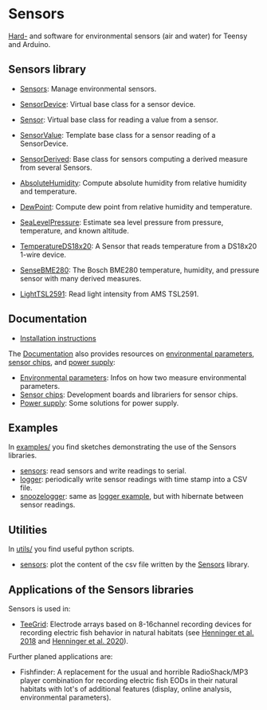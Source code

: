 # Sensors

[Hard-](docs/) and software for environmental sensors (air and water)
for Teensy and Arduino.


## Sensors library

- [Sensors](src/Sensors.h): Manage environmental sensors.
- [SensorDevice](src/SensorDevice.h): Virtual base class for a sensor device.
- [Sensor](src/Sensor.h): Virtual base class for reading a value from a sensor.
- [SensorValue](src/SensorValue.h): Template base class for a sensor reading of a SensorDevice.
- [SensorDerived](src/SensorDerived.h): Base class for sensors computing a derived measure from several Sensors.

- [AbsoluteHumidity](src/AbsoluteHumidity.h): Compute absolute humidity from relative humidity and temperature.
- [DewPoint](src/DewPoint.h): Compute dew point from relative humidity and temperature.
- [SeaLevelPressure](src/SeaLevelPressure.h): Estimate sea level pressure from pressure, temperature, and known altitude.

- [TemperatureDS18x20](src/TemperatureDS18x20.h): A Sensor that reads temperature from a DS18x20 1-wire device.
- [SenseBME280](src/SenseBME280.h): The Bosch BME280 temperature, humidity, and pressure sensor with many derived measures.
- [LightTSL2591](src/LightTSL2591.h): Read light intensity from AMS TSL2591.


## Documentation

- [Installation instructions](docs/installation.md)

The [Documentation](docs/) also provides resources on [environmental
parameters](docs/parameters/), [sensor chips](docs/chips/), and [power
supply](docs/power/):

- [Environmental parameters](docs/parameters/): Infos on how two measure
  environmental parameters.
- [Sensor chips](docs/chips/): Development boards and librariers for
  sensor chips.
- [Power supply](docs/power/): Some solutions for power supply.


## Examples

In [examples/](examples) you find sketches demonstrating the use of
the Sensors libraries.

- [sensors](examples/sensors): read sensors and write readings to serial.
- [logger](examples/logger): periodically write sensor readings with time stamp into a CSV file.
- [snoozelogger](examples/snoozelogger): same as [logger example](examples/logger), but with hibernate between sensor readings.


## Utilities

In [utils/](utils) you find useful python scripts.

- [sensors](utils/sensors): plot the content of the csv file written by the [Sensors](src/Sensors.h) library.


## Applications of the Sensors libraries

Sensors is used in:

- [TeeGrid](https://github.com/janscience/TeeGrid): Electrode arrays
  based on 8-16channel recording devices for recording electric fish
  behavior in natural habitats (see [Henninger et
  al. 2018](https://doi.org/10.1523/JNEUROSCI.0350-18.2018) and
  [Henninger et al. 2020](https://doi.org/10.1242/jeb.206342)).

Further planed applications are:

- Fishfinder: A replacement for the usual and horrible RadioShack/MP3
  player combination for recording electric fish EODs in their natural
  habitats with lot's of additional features (display, online
  analysis, environmental parameters).
